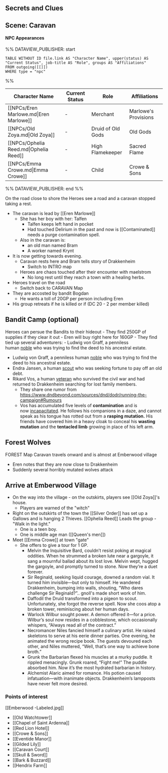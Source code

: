 ## Secrets and Clues

## Scene: Caravan
#### NPC Appearances
%% DATAVIEW_PUBLISHER: start
```dataview
TABLE WITHOUT ID file.link AS "Character Name", upper(status) AS "Current Status", job-title AS "Role", groups AS "Affiliations"
FROM outgoing([[]])
WHERE type = "npc"
```
%%

| Character Name                         | Current Status | Role              | Affiliations         |
| -------------------------------------- | -------------- | ----------------- | -------------------- |
| [[NPCs/Eren Marlowe.md\|Eren Marlowe]] | \-             | Merchant          | Marlowe's Provisions |
| [[NPCs/Old Zoya.md\|Old Zoya]]         | \-             | Druid of Old Gods | Old Gods             |
| [[NPCs/Ophelia Reed.md\|Ophelia Reed]] | \-             | High Flamekeeper  | Sacred Flame         |
| [[NPCs/Emma Crowe.md\|Emma Crowe]]     | \-             | Child             | Crowe & Sons         |

%% DATAVIEW_PUBLISHER: end %%

On the road close to shore the Heroes see a road and a caravan stopped taking a rest.
- The caravan is lead by [[Eren Marlowe]]
	- She has her boy with her: Talfen
		- Talfen keeps left hand in pocket
		- Had touched Delirium in the past and now is [[Contaminated]] needs a purge contamination spell.
	- Also in the caravan is:
		- an old man named Bram
		- A worker named Krynt
- It is now getting towards evening.
	- Caravan rests here and Bram tells story of Drakkenheim
		- Switch to INTRO map
	- Heroes are chaos touched after their encounter with maelstrom
		- No long rest until they reach a town with a healing herbs.
- Heroes travel on the road
	- Switch back to CARAVAN Map
- They are accosted by bandit Bogdan
	- He wants a toll of 20GP per person including Eren
- His group retreats if he is killed or if (DC 20 - 2 per member killed)
## Bandit Camp (optional)
Heroes can persue the Bandits to their hideout
	- They find 250GP of supplies if they clear it out - Eren will buy right here for 160GP
	- They find tied up several adventurers:
		- Ludwig von Graff, a penniless human [noble](https://www.dndbeyond.com/monsters/16966-noble) who was trying to find the deed to his ancestral estate.
- Ludwig von Graff, a penniless human [noble](https://www.dndbeyond.com/monsters/16966-noble) who was trying to find the deed to his ancestral estate.
- Endra Jansen, a human [scout](https://www.dndbeyond.com/monsters/17007-scout) who was seeking fortune to pay off an old debt.
- Rikard Vos, a human [veteran](https://www.dndbeyond.com/monsters/17045-veteran) who survived the civil war and had returned to Drakkenheim searching for lost family members.
	- They share one rumor from https://www.dndbeyond.com/sources/dnd/dodr/running-the-campaign#Rumours
	- Vos has accumulated five levels of **contamination** and is now [incapacitated](https://www.dndbeyond.com/compendium/rules/basic-rules/appendix-a-conditions#Incapacitated). He follows his companions in a daze, and cannot speak as his tongue has rotted out from a **rasping mutation.** His friends have covered him in a heavy cloak to conceal his **wasting mutation** and the **tentacled limb** growing in place of his left arm.

## Forest Wolves
FOREST Map
Caravan travels onward and is almost at Emberwood village
- Eren notes that they are now close to Drakkenheim
- Suddenly several horribly mutated wolves attack

## Arrive at Emberwood Village
- On the way into the village - on the outskirts, players see [[Old Zoya]]'s house.
	- Players are warned of the "witch"
- Right on the outskirts of the town the [[Silver Order]] has set up a Gallows and is hanging 2 Thieves. [[Ophelia Reed]] Leads the group - "Walk in the light."
	- One is a teen boy.
	- One is middle age man ([[Queen's men]])
- Meet [[Emma Crowe]] at town "gate"
	- She offers to give a tour for 1 GP.
		- Melvin the Inquisitive Bard, couldn’t resist poking at magical oddities. When he strummed a broken lute near a gargoyle, it sang a mournful ballad about its lost love. Melvin wept, hugged the gargoyle, and promptly turned to stone. Now they’re a duet forever.
		- Sir Reginald, seeking liquid courage, downed a random vial. It turned him invisible—but only to himself. He wandered Drakkenheim, bumping into walls, shouting, “Who dares challenge Sir Reginald?”.. gnoll's made short work of him.
		- Daffodil the Druid transformed into a pigeon to scout. Unfortunately, she forgot the reverse spell. Now she coos atop a broken tower, reminiscing about her human days.
		- Warlock Wilbur sought power. A demon offered it—for a price. Wilbur’s soul now resides in a cobblestone, which occasionally whispers, “Always read all of the contract.”
		- Necromancer Niles fancied himself a culinary artist. He raised skeletons to serve at his eerie dinner parties. One evening, he animated the wrong recipe book. The guests devoured each other, and Niles muttered, “Well, that’s one way to achieve bone broth.”
		- Grunk the Barbarian flexed his muscles at a murky puddle. It rippled menacingly. Grunk roared, “Fight me!” The puddle absorbed him. Now it’s the most hydrated barbarian in history.
		- Alchemist Alaric aimed for romance. His potion caused infatuation—with inanimate objects. Drakkenheim’s lampposts have never felt more desired.

### Points of interest
[[Emberwood -Labeled.jpg]]
- [[Old Watchtower]]
- [[Chapel of Saint Ardenna]]
- [[Red Lion Hotel]]
- [[Crowe & Sons]]
- [[Eventide Manor]]
- [[Gilded Lily]]
- [[Caravan Court]]
- [[Skull & Sword]]
- [[Bark & Buzzard]]
- [[Hendrix Farm]]
